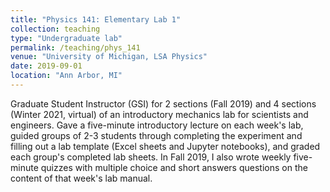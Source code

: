 ```yaml
---
title: "Physics 141: Elementary Lab 1"
collection: teaching
type: "Undergraduate lab"
permalink: /teaching/phys_141
venue: "University of Michigan, LSA Physics"
date: 2019-09-01
location: "Ann Arbor, MI"
---
```


Graduate Student Instructor (GSI) for 2 sections (Fall 2019) and 4 sections (Winter 2021, virtual) of an introductory mechanics lab for scientists and engineers. Gave a five-minute introductory lecture on each week's lab, guided groups of 2-3 students through completing the experiment and filling out a lab template (Excel sheets and Jupyter notebooks), and graded each group's completed lab sheets.  In Fall 2019, I also wrote weekly five-minute quizzes with multiple choice and short answers questions on the content of that week's lab manual.
